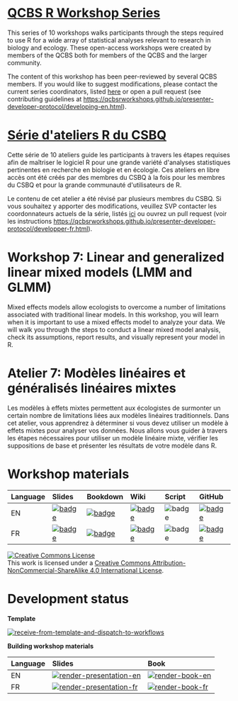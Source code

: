 # [QCBS R Workshop Series](https://wiki.qcbs.ca/r)

This series of 10 workshops walks participants through the steps required to use R for a wide array of statistical analyses relevant to research in biology and ecology. These open-access workshops were created by members of the QCBS both for members of the QCBS and the larger community.

The content of this workshop has been peer-reviewed by several QCBS members. If you would like to suggest modifications, please contact the current series coordinators, listed [here](https://wiki.qcbs.ca/r) or open a pull request (see contributing guidelines at <https://qcbsrworkshops.github.io/presenter-developer-protocol/developing-en.html>).

# [Série d'ateliers R du CSBQ](https://wiki.qcbs.ca/r)

Cette série de 10 ateliers guide les participants à travers les étapes requises afin de maîtriser le logiciel R pour une grande variété d'analyses statistiques pertinentes en recherche en biologie et en écologie. Ces ateliers en libre accès ont été créés par des membres du CSBQ à la fois pour les membres du CSBQ et pour la grande communauté d'utilisateurs de R.

Le contenu de cet atelier a été révisé par plusieurs membres du CSBQ. Si vous souhaitez y apporter des modifications, veuillez SVP contacter les coordonnateurs actuels de la série, listés [ici](https://wiki.qcbs.ca/r) ou ouvrez un pull request (voir les instructions <https://qcbsrworkshops.github.io/presenter-developer-protocol/developper-fr.html>).

# Workshop 7: Linear and generalized linear mixed models (LMM and GLMM)

Mixed effects models allow ecologists to overcome a number of limitations associated with traditional linear models. In this workshop, you will learn when it is important to use a mixed effects model to analyze your data. We will walk you through the steps to conduct a linear mixed model analysis, check its assumptions, report results, and visually represent your model in R.

# Atelier 7: Modèles linéaires et généralisés linéaires mixtes

Les modèles à effets mixtes permettent aux écologistes de surmonter un certain nombre de limitations liées aux modèles linéaires traditionnels. Dans cet atelier, vous apprendrez à déterminer si vous devez utiliser un modèle à effets mixtes pour analyser vos données. Nous allons vous guider à travers les étapes nécessaires pour utiliser un modèle linéaire mixte, vérifier les suppositions de base et présenter les résultats de votre modèle dans R.

# Workshop materials

Language | Slides | Bookdown | Wiki | Script | GitHub 
:--------|:-------|:-----|:-----|:------ |:-------
EN | [![badge](https://img.shields.io/static/v1?style=flat-square&label=Slides&message=07&color=red&logo=html5)](https://qcbsrworkshops.github.io/workshop07/pres-en/workshop07-pres-en.html) | [![badge](https://img.shields.io/static/v1?style=flat-square&label=book&message=07&logo=github)](https://qcbsrworkshops.github.io/workshop07/book-en/index.html) | [![badge](https://img.shields.io/static/v1?style=flat-square&label=wiki&message=07&logo=wikipedia)](https://wiki.qcbs.ca/r_workshop7) | ![badge](https://img.shields.io/static/v1?style=flat-square&label=script&message=07&color=2a50b8&logo=r) | [![badge](https://img.shields.io/static/v1?style=flat-square&label=repo&message=dev&color=6f42c1&logo=github)](https://github.com/QCBSRworkshops/workshop07) 
FR | [![badge](https://img.shields.io/static/v1?style=flat-square&label=Diapos&message=07&color=red&logo=html5)](https://qcbsrworkshops.github.io/workshop07/pres-fr/workshop07-pres-fr.html) | [![badge](https://img.shields.io/static/v1?style=flat-square&label=livre&message=07&logo=github)](https://qcbsrworkshops.github.io/workshop07/book-fr/index.html) | [![badge](https://img.shields.io/static/v1?style=flat-square&label=wiki&message=07&logo=wikipedia)](https://wiki.qcbs.ca/r_atelier7) | ![badge](https://img.shields.io/static/v1?style=flat-square&label=script&message=07&color=2a50b8&logo=r) | [![badge](https://img.shields.io/static/v1?style=flat-square&label=repo&message=dev&color=6f42c1&logo=github)](https://github.com/QCBSRworkshops/workshop07) 

<a rel="license" href="http://creativecommons.org/licenses/by-nc-sa/4.0/"><img alt="Creative Commons License" style="border-width:0" src="https://i.creativecommons.org/l/by-nc-sa/4.0/88x31.png" /></a><br />This work is licensed under a <a rel="license" href="http://creativecommons.org/licenses/by-nc-sa/4.0/">Creative Commons Attribution-NonCommercial-ShareAlike 4.0 International License</a>.

# Development status

**Template** 

[![receive-from-template-and-dispatch-to-workflows](https://github.com/QCBSRworkshops/workshop07/workflows/receive-from-template-and-dispatch-to-workflows/badge.svg)](https://github.com/QCBSRworkshops/workshop07/actions?query=workflow%3Areceive-from-template-and-dispatch-to-workflows)

**Building workshop materials**

Language | Slides | Book
:------- | :----- | :-----
EN  | [![render-presentation-en](https://github.com/QCBSRworkshops/workshop07/workflows/render-presentation-en/badge.svg)](https://github.com/QCBSRworkshops/workshop07/actions?query=workflow%3Arender-presentation-en) | [![render-book-en](https://github.com/QCBSRworkshops/workshop07/workflows/render-book-en/badge.svg)](https://github.com/QCBSRworkshops/workshop07/actions?query=workflow%3Arender-book-en)
FR   | [![render-presentation-fr](https://github.com/QCBSRworkshops/workshop07/workflows/render-presentation-fr/badge.svg)](https://github.com/QCBSRworkshops/workshop07/actions?query=workflow%3Arender-presentation-fr) | [![render-book-fr](https://github.com/QCBSRworkshops/workshop07/workflows/render-book-fr/badge.svg)](https://github.com/QCBSRworkshops/workshop07/actions?query=workflow%3Arender-book-fr)
